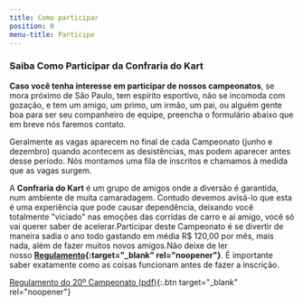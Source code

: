 ```yaml
---
title: Como participar
position: 0
menu-title: Participe
---
```


### Saiba Como Participar da Confraria do Kart

**Caso você tenha interesse em participar de nossos campeonatos**, se mora próximo de São Paulo, tem espírito esportivo, não se incomoda com gozação, e tem um amigo, um primo, um irmão, um pai, ou alguém gente boa para ser seu companheiro de equipe, preencha o formulário abaixo que em breve nós faremos contato.

Geralmente as vagas aparecem no final de cada Campeonato (junho e dezembro) quando acontecem as desistências, mas podem aparecer antes desse período. Nós montamos uma fila de inscritos e chamamos à medida que as vagas surgem.

A **Confraria do Kart** é um grupo de amigos onde a diversão é garantida, num ambiente de muita camaradagem. Contudo devemos avisá-lo que esta é uma experiência que pode causar dependência, deixando você totalmente "viciado" nas emoções das corridas de carro e aí amigo, você só vai querer saber de acelerar.Participar deste Campeonato é se divertir de maneira sadia o ano todo gastando em média R$ 120,00 por mês, mais nada, além de fazer muitos novos amigos.Não deixe de ler nosso **[Regulamento](/_uploads/Regulamento_20_Campeonato_Confraria_do_Kart.pdf){:target="_blank" rel="noopener"}**. É importante saber exatamente como as coisas funcionam antes de fazer a inscrição.

[Regulamento do 20º Campeonato (pdf)](/_uploads/Regulamento_20_Campeonato_Confraria_do_Kart.pdf){:.btn target="_blank" rel="noopener"}
